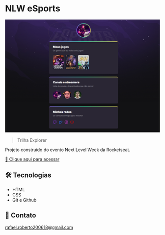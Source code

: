 # NLW eSports

![preview](./.github/preview.png)

> Trilha Explorer

Projeto construído do evento  Next Level Week da Rocketseat.

[🔗 Clique aqui para acessar](https://fel1324.github.io/NLW-Esports-Explorer/)


## 🛠️ Tecnologias

- HTML
- CSS
- Git e Github


## 💚 Contato

rafael.roberto200618@gmail.com
